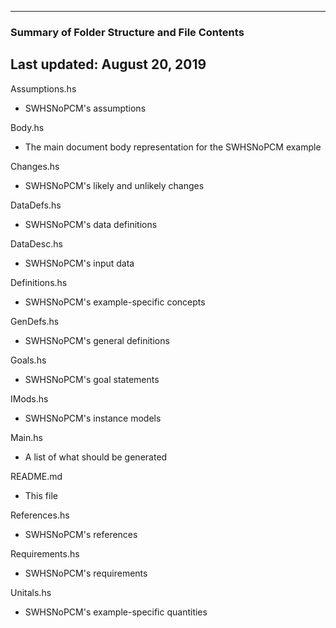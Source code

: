 --------------------------------------------------
### Summary of Folder Structure and File Contents
Last updated: August 20, 2019
--------------------------------------------------

Assumptions.hs
  - SWHSNoPCM's assumptions

Body.hs
  - The main document body representation for the SWHSNoPCM example

Changes.hs
  - SWHSNoPCM's likely and unlikely changes

DataDefs.hs
  - SWHSNoPCM's data definitions

DataDesc.hs
  - SWHSNoPCM's input data
  
Definitions.hs
  - SWHSNoPCM's example-specific concepts

GenDefs.hs
  - SWHSNoPCM's general definitions

Goals.hs
  - SWHSNoPCM's goal statements

IMods.hs
  - SWHSNoPCM's instance models
  
Main.hs 
  - A list of what should be generated
  
README.md
  - This file

References.hs
  - SWHSNoPCM's references

Requirements.hs 
  - SWHSNoPCM's requirements

Unitals.hs
  - SWHSNoPCM's example-specific quantities
